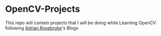 # OpenCV-Projects

This repo will contain projects that I will be doing while Learning OpenCV following [Adrian Rosebroke](https://www.pyimagesearch.com/author/adrian/)'s Blogs 

